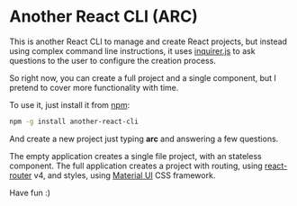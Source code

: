 # Another React CLI (ARC)

This is another React CLI to manage and create React projects, but instead using complex command line instructions, it uses [inquirer.js](https://github.com/SBoudrias/Inquirer.js/) to ask questions to the user to configure the creation process.

So right now, you can create a full project and a single component, but I pretend to cover more functionality with time.

To use it, just install it from [npm](https://www.npmjs.com/package/another-react-cli):

```bash
npm -g install another-react-cli
```

And create a new project just typing __arc__ and answering a few questions.

The empty application creates a single file project, with an stateless component. The full application creates a project with routing, using [react-router](https://reacttraining.com/react-router/) v4, and styles, using [Material UI](http://www.material-ui.com/#/) CSS framework.

Have fun :)
